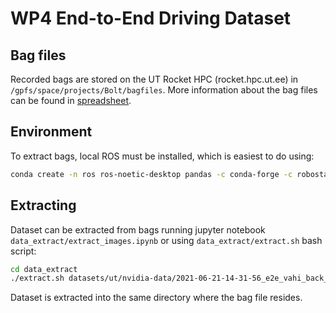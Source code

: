 # WP4 End-to-End Driving Dataset

## Bag files

Recorded bags are stored on the UT Rocket HPC (rocket.hpc.ut.ee) in `/gpfs/space/projects/Bolt/bagfiles`. More information
about the bag files can be found in [spreadsheet](https://docs.google.com/spreadsheets/d/1AaAbLjStrIYLI6l3RYshKFQz80Ov_siAtBU5WWGc8ew/edit#gid=0).

## Environment

To extract bags, local ROS must be installed, which is easiest to do using:

```bash
conda create -n ros ros-noetic-desktop pandas -c conda-forge -c robostack && conda activate ros
```

## Extracting

Dataset can be extracted from bags running jupyter notebook `data_extract/extract_images.ipynb` or using 
`data_extract/extract.sh` bash script: 

```bash
cd data_extract
./extract.sh datasets/ut/nvidia-data/2021-06-21-14-31-56_e2e_vahi_back_nvidia_wide-v2_11.bag
```

Dataset is extracted into the same directory where the bag file resides.